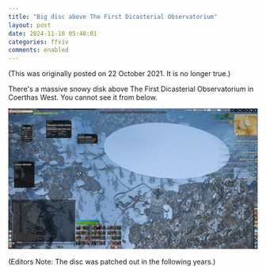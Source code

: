 ```yaml
---
title: "Big disc above The First Dicasterial Observatorium"
layout: post
date: 2024-11-18 05:48:01
categories: ffxiv
comments: enabled
---
```

(This was originally posted on 22 October 2021. It is no longer true.)

There's a massive snowy disk above The First Dicasterial Observatorium in Coerthas West. You cannot see it from below.  
<center><a href="https://raw.githubusercontent.com/Nox13last/nox13last.github.io/refs/heads/main/_uploads/Coerthas_W_1.png"><img src="https://raw.githubusercontent.com/Nox13last/nox13last.github.io/refs/heads/main/_uploads/Coerthas_W_1.png" width="600"></a></center>

(Editors Note: The disc was patched out in the following years.)


